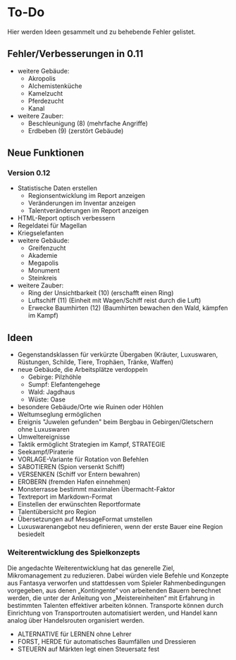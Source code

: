 # To-Do

Hier werden Ideen gesammelt und zu behebende Fehler gelistet.

## Fehler/Verbesserungen in 0.11

- weitere Gebäude:
  - Akropolis
  - Alchemistenküche
  - Kamelzucht
  - Pferdezucht
  - Kanal
- weitere Zauber:
  - Beschleunigung (8) (mehrfache Angriffe)
  - Erdbeben (9) (zerstört Gebäude)

## Neue Funktionen

### Version 0.12

- Statistische Daten erstellen
  - Regionsentwicklung im Report anzeigen
  - Veränderungen im Inventar anzeigen
  - Talentveränderungen im Report anzeigen
- HTML-Report optisch verbessern
- Regeldatei für Magellan
- Kriegselefanten
- weitere Gebäude:
  - Greifenzucht
  - Akademie
  - Megapolis
  - Monument
  - Steinkreis
- weitere Zauber:
  - Ring der Unsichtbarkeit (10) (erschafft einen Ring)
  - Luftschiff (11) (Einheit mit Wagen/Schiff reist durch die Luft)
  - Erwecke Baumhirten (12) (Baumhirten bewachen den Wald, kämpfen im Kampf)

## Ideen

- Gegenstandsklassen für verkürzte Übergaben (Kräuter, Luxuswaren, Rüstungen, Schilde, Tiere, Trophäen, Tränke, Waffen)
- neue Gebäude, die Arbeitsplätze verdoppeln
  - Gebirge: Pilzhöhle
  - Sumpf: Elefantengehege
  - Wald: Jagdhaus
  - Wüste: Oase
- besondere Gebäude/Orte wie Ruinen oder Höhlen
- Weltumseglung ermöglichen
- Ereignis "Juwelen gefunden" beim Bergbau in Gebirgen/Gletschern ohne Luxuswaren
- Umweltereignisse
- Taktik ermöglicht Strategien im Kampf, STRATEGIE
- Seekampf/Piraterie
- VORLAGE-Variante für Rotation von Befehlen
- SABOTIEREN (Spion versenkt Schiff)
- VERSENKEN (Schiff vor Entern bewahren)
- EROBERN (fremden Hafen einnehmen)
- Monsterrasse bestimmt maximalen Übermacht-Faktor
- Textreport im Markdown-Format
- Einstellen der erwünschten Reportformate
- Talentübersicht pro Region
- Übersetzungen auf MessageFormat umstellen
- Luxuswarenangebot neu definieren, wenn der erste Bauer eine Region besiedelt

### Weiterentwicklung des Spielkonzepts

Die angedachte Weiterentwicklung hat das generelle Ziel, Mikromanagement zu
reduzieren. Dabei würden viele Befehle und Konzepte aus Fantasya verworfen und
stattdessen vom Spieler Rahmenbedingungen vorgegeben, aus denen „Kontingente“
von arbeitenden Bauern berechnet werden, die unter der Anleitung von
„Meistereinheiten“ mit Erfahrung in bestimmten Talenten effektiver arbeiten
können. Transporte können durch Einrichtung von Transportrouten automatisiert
werden, und Handel kann analog über Handelsrouten organisiert werden.

- ALTERNATIVE für LERNEN ohne Lehrer
- FORST, HERDE für automatisches Baumfällen und Dressieren
- STEUERN auf Märkten legt einen Steuersatz fest

